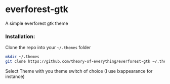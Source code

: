 # everforest-gtk

A simple everforest gtk theme

### Installation:

Clone the repo into your `~/.themes` folder
```bash
mkdir ~/.themes
git clone https://github.com/theory-of-everything/everforest-gtk ~/.themes/everforest-gtk
```
Select Theme with you theme switch of choice (I use lxappearance for instance)
